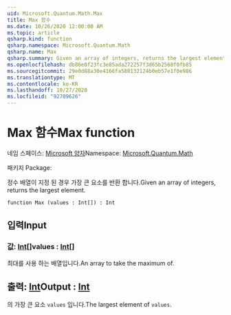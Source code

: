 ```yaml
---
uid: Microsoft.Quantum.Math.Max
title: Max 함수
ms.date: 10/26/2020 12:00:00 AM
ms.topic: article
qsharp.kind: function
qsharp.namespace: Microsoft.Quantum.Math
qsharp.name: Max
qsharp.summary: Given an array of integers, returns the largest element.
ms.openlocfilehash: db86e8f23fc3e85ada272257f3d65b2568f0fb85
ms.sourcegitcommit: 29e0d88a30e4166fa580132124b0eb57e1f0e986
ms.translationtype: MT
ms.contentlocale: ko-KR
ms.lasthandoff: 10/27/2020
ms.locfileid: "92709626"
---
```

# <a name="max-function"></a><span data-ttu-id="0887c-102">Max 함수</span><span class="sxs-lookup"><span data-stu-id="0887c-102">Max function</span></span>

<span data-ttu-id="0887c-103">네임 스페이스: [Microsoft 양자](xref:Microsoft.Quantum.Math)</span><span class="sxs-lookup"><span data-stu-id="0887c-103">Namespace: [Microsoft.Quantum.Math](xref:Microsoft.Quantum.Math)</span></span>

<span data-ttu-id="0887c-104">패키지 [](https://nuget.org/packages/)</span><span class="sxs-lookup"><span data-stu-id="0887c-104">Package: [](https://nuget.org/packages/)</span></span>


<span data-ttu-id="0887c-105">정수 배열이 지정 된 경우 가장 큰 요소를 반환 합니다.</span><span class="sxs-lookup"><span data-stu-id="0887c-105">Given an array of integers, returns the largest element.</span></span>

```qsharp
function Max (values : Int[]) : Int
```


## <a name="input"></a><span data-ttu-id="0887c-106">입력</span><span class="sxs-lookup"><span data-stu-id="0887c-106">Input</span></span>

### <a name="values--int"></a><span data-ttu-id="0887c-107">값: [Int](xref:microsoft.quantum.lang-ref.int)[]</span><span class="sxs-lookup"><span data-stu-id="0887c-107">values : [Int](xref:microsoft.quantum.lang-ref.int)[]</span></span>

<span data-ttu-id="0887c-108">최대를 사용 하는 배열입니다.</span><span class="sxs-lookup"><span data-stu-id="0887c-108">An array to take the maximum of.</span></span>



## <a name="output--int"></a><span data-ttu-id="0887c-109">출력: [Int](xref:microsoft.quantum.lang-ref.int)</span><span class="sxs-lookup"><span data-stu-id="0887c-109">Output : [Int](xref:microsoft.quantum.lang-ref.int)</span></span>

<span data-ttu-id="0887c-110">의 가장 큰 요소 `values` 입니다.</span><span class="sxs-lookup"><span data-stu-id="0887c-110">The largest element of `values`.</span></span>